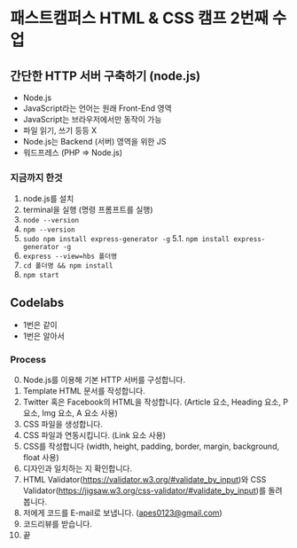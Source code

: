 # 패스트캠퍼스 HTML & CSS 캠프 2번째 수업

## 간단한 HTTP 서버 구축하기 (node.js)
* Node.js
* JavaScript라는 언어는 원래 Front-End 영역
* JavaScript는 브라우저에서만 동작이 가능
* 파일 읽기, 쓰기 등등 X
* Node.js는 Backend (서버) 영역을 위한 JS
* 워드프레스 (PHP => Node.js)

### 지금까지 한것
1. node.js를 설치
2. terminal을 실행 (명령 프롬프트를 실행)
3. `node --version`
4. `npm --version`
5. `sudo npm install express-generator -g`
5.1. `npm install express-generator -g`
6. `express --view=hbs 폴더명`
7. `cd 폴더명 && npm install`
8. `npm start`

## Codelabs
* 1번은 같이
* 1번은 알아서

### Process
0. Node.js를 이용해 기본 HTTP 서버를 구성합니다.
1. Template HTML 문서를 작성합니다.
2. Twitter 혹은 Facebook의 HTML을 작성합니다. (Article 요소, Heading 요소, P요소, Img 요소, A 요소 사용)
3. CSS 파일을 생성합니다.
4. CSS 파일과 연동시킵니다. (Link 요소 사용)
5. CSS를 작성합니다 (width, height, padding, border, margin, background, float 사용)
6. 디자인과 일치하는 지 확인합니다.
7. HTML Validator(https://validator.w3.org/#validate_by_input)와 CSS Validator(https://jigsaw.w3.org/css-validator/#validate_by_input)를 돌려봅니다.
8. 저에게 코드를 E-mail로 보냅니다. (apes0123@gmail.com)
9. 코드리뷰를 받습니다.
10. 끝
